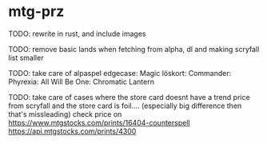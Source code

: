 # mtg-prz
TODO: rewrite in rust, and include images

TODO: remove basic lands when fetching from alpha, dl and making scryfall list smaller

TODO: take care of alpaspel edgecase: Magic löskort: Commander: Phyrexia: All Will Be One: Chromatic Lantern

TODO: take care of cases where the store card doesnt have a trend price from scryfall and the store card is foil.... (especially big difference then that's missleading)
check price on 
https://www.mtgstocks.com/prints/16404-counterspell
https://api.mtgstocks.com/prints/4300
